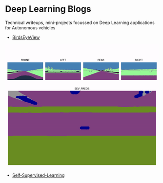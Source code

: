 # Deep Learning Blogs
Technical writeups, mini-projects focussed on Deep Learning applications for Autonomous vehicles

- [BirdsEyeView](BirdsEyeView)

![Cam2BEV UNetXst BEV Segmentation](BirdsEyeView/assets/Cam2BEV_UNetxst_BEV_output.gif)

- [Self-Supervised-Learning](Self-Supervised-Learning)